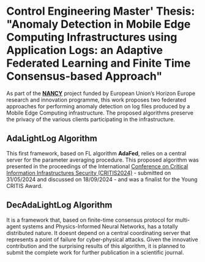# Control Engineering Master' Thesis: "Anomaly Detection in Mobile Edge Computing Infrastructures using Application Logs: an Adaptive Federated Learning and Finite Time Consensus-based Approach"

As part of the [__NANCY__](https://nancy-project.eu) project funded by European Union’s Horizon Europe research and innovation programme, this work proposes two federated approaches for performing anomaly detection on log files produced by a Mobile Edge Computing infrastructure. The proposed algorithms preserve the privacy of the various clients participating in the infrastructure. 

## AdaLightLog Algorithm
This first framework, based on FL algorithm __AdaFed__, relies on a central server for the parameter averaging procedure. This proposed algorithm was presented in the proceedings of the International [Conference on Critical Information Infrastructures Security (CRITIS2024)](https://critis2024.uniroma3.it) - submitted on 31/05/2024 and discussed on 18/09/2024 - and was a finalist for the Young CRITIS Award. 

## DecAdaLightLog Algorithm
It is a framework that, based on finite-time consensus protocol for multi-agent systems and Physics-Informed Neural Networks, has a totally distributed nature. It doesnt depend on a central coordinating server that represents a point of failure for cyber-physical attacks. Given the innovative contribution and the surprising results of this algorithm, it is planned to submit the complete work for further publication in a scientific journal.



